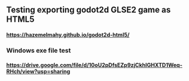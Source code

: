 ## Testing exporting godot2d GLSE2 game as HTML5

#### https://hazemelmahy.github.io/godot2d-html5/

### Windows exe file test 
#### https://drive.google.com/file/d/10oU2pDfsEZp9zjCkhIGHXTD1Weq-RHch/view?usp=sharing
